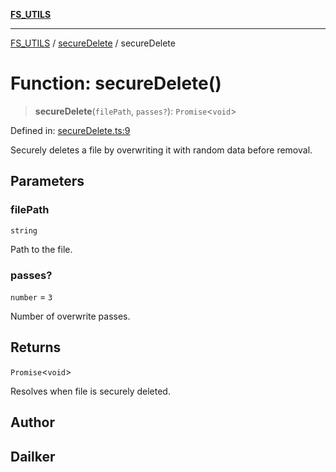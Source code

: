 [**FS_UTILS**](../../README.md)

***

[FS_UTILS](../../README.md) / [secureDelete](../README.md) / secureDelete

# Function: secureDelete()

> **secureDelete**(`filePath`, `passes?`): `Promise`\<`void`\>

Defined in: [secureDelete.ts:9](https://github.com/dailker/everyutil-js/blob/b3e269da55b7d96c15eb37e98c5c4f6b94f05f6f/src/fs/secureDelete.ts#L9)

Securely deletes a file by overwriting it with random data before removal.

## Parameters

### filePath

`string`

Path to the file.

### passes?

`number` = `3`

Number of overwrite passes.

## Returns

`Promise`\<`void`\>

Resolves when file is securely deleted.

## Author

## Dailker
